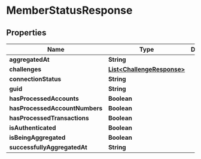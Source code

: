 

# MemberStatusResponse


## Properties

| Name | Type | Description | Notes |
|------------ | ------------- | ------------- | -------------|
|**aggregatedAt** | **String** |  |  [optional] |
|**challenges** | [**List&lt;ChallengeResponse&gt;**](ChallengeResponse.md) |  |  [optional] |
|**connectionStatus** | **String** |  |  [optional] |
|**guid** | **String** |  |  [optional] |
|**hasProcessedAccounts** | **Boolean** |  |  [optional] |
|**hasProcessedAccountNumbers** | **Boolean** |  |  [optional] |
|**hasProcessedTransactions** | **Boolean** |  |  [optional] |
|**isAuthenticated** | **Boolean** |  |  [optional] |
|**isBeingAggregated** | **Boolean** |  |  [optional] |
|**successfullyAggregatedAt** | **String** |  |  [optional] |



